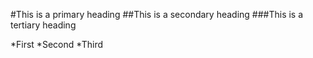 #This is a primary heading
##This is a secondary heading
###This is a tertiary heading

*First
*Second
*Third